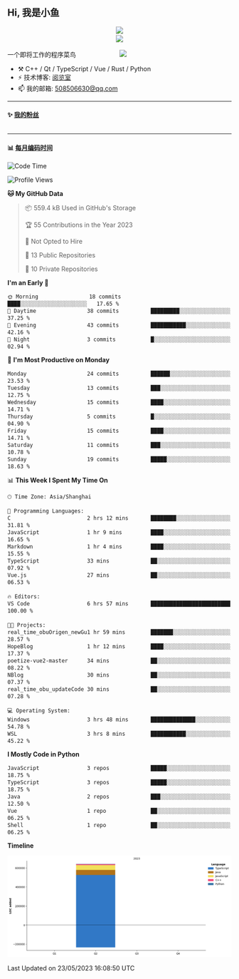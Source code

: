 <!--
**小鱼/小鱼** is a ✨ _special_ ✨ repository because its `README.md` (this file) appears on your GitHub profile.

Here are some ideas to get you started:

- 🔭 I’m currently working on ...
- 🌱 I’m currently learning ...
- 👯 I’m looking to collaborate on ...
- 🤔 I’m looking for help with ...
- 💬 Ask me about ...
- 📫 How to reach me: ...
- 😄 Pronouns: ...
- ⚡ Fun fact: ...
-->

## Hi, 我是小鱼

<div align=center><img src="https://profile-counter.glitch.me/XiaoYuer2022/count.svg"></div>



<div align=center><img src="https://streak-stats.demolab.com?user=XiaoYuer2022&locale=zh_Hans"></div>



[<img align="right" width="50%" src="https://github-readme-stats-ouuan.vercel.app/api?username=XiaoYuer2022&show_icons=true">](https://metrics.lecoq.io/xlz122#gh-light-mode-only)

一个即将工作的程序菜鸟

-   :hammer_and_pick: C++ / Qt / TypeScript / Vue / Rust / Python
-   ⚡ 技术博客: [阅览室](https://haoxx.netlify.app/)
-   📫 我的邮箱: 508506630@qq.com

---

#### :sparkles: [我的粉丝](https://github.com/XiaoYuer2022?tab=followers)

<!--START_SECTION:followers-->
<table>
  </tr>
</table>
<!--END_SECTION:followers-->

---

#### :bar_chart: [每月编码时间](https://github.com/muety/wakapi)

<!--START_SECTION:waka-->
![Code Time](http://img.shields.io/badge/Code%20Time-24%20hrs%2014%20mins-blue)

![Profile Views](http://img.shields.io/badge/Profile%20Views-90-blue)

**🐱 My GitHub Data** 

> 📦 559.4 kB Used in GitHub's Storage 
 > 
> 🏆 55 Contributions in the Year 2023
 > 
> 🚫 Not Opted to Hire
 > 
> 📜 13 Public Repositories 
 > 
> 🔑 10 Private Repositories 
 > 
**I'm an Early 🐤** 

```text
🌞 Morning                18 commits          ████░░░░░░░░░░░░░░░░░░░░░   17.65 % 
🌆 Daytime                38 commits          █████████░░░░░░░░░░░░░░░░   37.25 % 
🌃 Evening                43 commits          ███████████░░░░░░░░░░░░░░   42.16 % 
🌙 Night                  3 commits           █░░░░░░░░░░░░░░░░░░░░░░░░   02.94 % 
```
📅 **I'm Most Productive on Monday** 

```text
Monday                   24 commits          ██████░░░░░░░░░░░░░░░░░░░   23.53 % 
Tuesday                  13 commits          ███░░░░░░░░░░░░░░░░░░░░░░   12.75 % 
Wednesday                15 commits          ████░░░░░░░░░░░░░░░░░░░░░   14.71 % 
Thursday                 5 commits           █░░░░░░░░░░░░░░░░░░░░░░░░   04.90 % 
Friday                   15 commits          ████░░░░░░░░░░░░░░░░░░░░░   14.71 % 
Saturday                 11 commits          ███░░░░░░░░░░░░░░░░░░░░░░   10.78 % 
Sunday                   19 commits          █████░░░░░░░░░░░░░░░░░░░░   18.63 % 
```


📊 **This Week I Spent My Time On** 

```text
🕑︎ Time Zone: Asia/Shanghai

💬 Programming Languages: 
C                        2 hrs 12 mins       ████████░░░░░░░░░░░░░░░░░   31.81 % 
JavaScript               1 hr 9 mins         ████░░░░░░░░░░░░░░░░░░░░░   16.65 % 
Markdown                 1 hr 4 mins         ████░░░░░░░░░░░░░░░░░░░░░   15.55 % 
TypeScript               33 mins             ██░░░░░░░░░░░░░░░░░░░░░░░   07.92 % 
Vue.js                   27 mins             ██░░░░░░░░░░░░░░░░░░░░░░░   06.53 % 

🔥 Editors: 
VS Code                  6 hrs 57 mins       █████████████████████████   100.00 % 

🐱‍💻 Projects: 
real_time_obuOrigen_newGu1 hr 59 mins        ███████░░░░░░░░░░░░░░░░░░   28.57 % 
HopeBlog                 1 hr 12 mins        ████░░░░░░░░░░░░░░░░░░░░░   17.37 % 
poetize-vue2-master      34 mins             ██░░░░░░░░░░░░░░░░░░░░░░░   08.22 % 
NBlog                    30 mins             ██░░░░░░░░░░░░░░░░░░░░░░░   07.37 % 
real_time_obu_updateCode 30 mins             ██░░░░░░░░░░░░░░░░░░░░░░░   07.28 % 

💻 Operating System: 
Windows                  3 hrs 48 mins       ██████████████░░░░░░░░░░░   54.78 % 
WSL                      3 hrs 8 mins        ███████████░░░░░░░░░░░░░░   45.22 % 
```

**I Mostly Code in Python** 

```text
JavaScript               3 repos             █████░░░░░░░░░░░░░░░░░░░░   18.75 % 
TypeScript               3 repos             █████░░░░░░░░░░░░░░░░░░░░   18.75 % 
Java                     2 repos             ███░░░░░░░░░░░░░░░░░░░░░░   12.50 % 
Vue                      1 repo              ██░░░░░░░░░░░░░░░░░░░░░░░   06.25 % 
Shell                    1 repo              ██░░░░░░░░░░░░░░░░░░░░░░░   06.25 % 
```



**Timeline**

![Lines of Code chart](https://raw.githubusercontent.com/XiaoYuer2022/XiaoYuer2022/main/assets/bar_graph.png)


 Last Updated on 23/05/2023 16:08:50 UTC
<!--END_SECTION:waka-->
